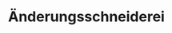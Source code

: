 ---
title: "Änderungsschneiderei"
url: /leer-ostfriesland/aenderungsschneiderei/
shop: Schneiderei
---